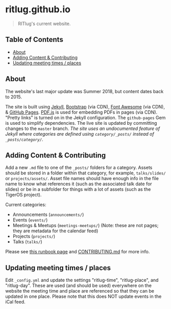 # ritlug.github.io

> RITlug's current website.

## Table of Contents
* [About](#about)
* [Adding Content & Contributing](#adding-content-contributing)
* [Updating meeting times / places](#updating-meeting-times--places)

## About

The website's last major update was Summer 2018, but content dates back to 2015.

The site is built using [Jekyll](https://jekyllrb.com/), [Bootstrap](https://getbootstrap.com/) (via CDN), [Font Awesome](https://fontawesome.com/) (via CDN), & [GitHub Pages](https://help.github.com/categories/github-pages-basics/).
[PDF.js](https://mozilla.github.io/pdf.js/) is used for embedding PDFs in pages (via CDN).
"Pretty links" is turned on in the Jekyll configuration.
The `github-pages` Gem is used to simplify dependencies.
The live site is updated by committing changes to the `master` branch.
_The site uses an undocumented feature of Jekyll where categories are defined using `category/_posts/` instead of `_posts/category/`._

## Adding Content & Contributing

Add a new `.md` file to one of the `_posts/` folders for a category.
Assets should be stored in a folder within that category, for example, `talks/slides/` or `projects/assets/`.
Asset file names should have enough info in the file name to know what references it (such as the associated talk date for slides) or be in a subfolder for things with a lot of assets (such as the TigerOS project).

Current categories:
* Announcements (`announcements/`)
* Events (`events/`)
* Meetings & Meetups (`meetings-meetups/`) (Note:  these are not pages; they are metadata for the calendar feed)
* Projects (`projects/`)
* Talks (`talks/`)

Please see [this runbook page](http://runbook.ritlug.com/infrastructure/website/) and [CONTRIBUTING.md](https://github.com/RITlug/ritlug.github.io/tree/master/CONTRIBUTING.md) for more info.

## Updating meeting times / places

Edit `_config.yml` and update the settings "ritlug-time", "ritlug-place", and
"ritlug-day".
These are used (and should be used) everywhere on the website
the meeting time and place are referenced so that they can be updated in
one place.
Please note that this does NOT update events in the iCal feed.

